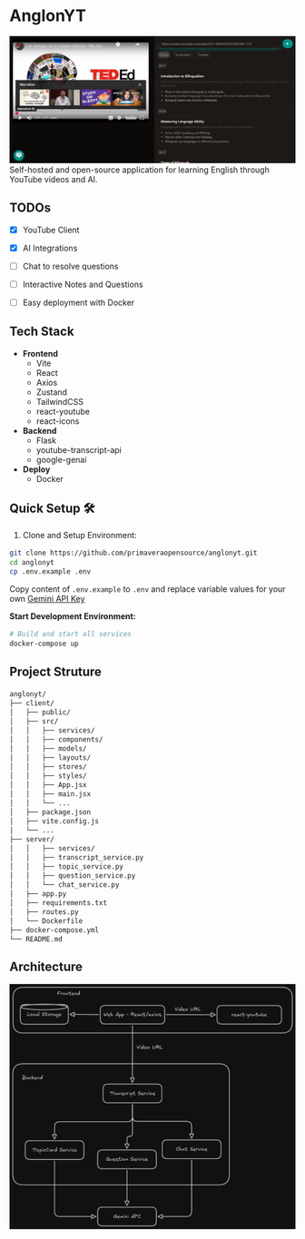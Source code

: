 # AnglonYT
![Demo](./docs/media/anglonyt.JPG)
Self-hosted and open-source application for learning English through YouTube videos and AI.

## TODOs
- [X] YouTube Client
- [X] AI Integrations
- [ ] Chat to resolve questions
- [ ] Interactive Notes and Questions
- [ ] Easy deployment with Docker


## Tech Stack
- **Frontend**
  - Vite
  - React
  - Axios
  - Zustand
  - TailwindCSS
  - react-youtube
  - react-icons
- **Backend**
  - Flask
  - youtube-transcript-api
  - google-genai
- **Deploy**
  - Docker


## Quick Setup 🛠️

1. Clone and Setup Environment:
```bash
git clone https://github.com/primaveraopensource/anglonyt.git
cd anglonyt
cp .env.example .env
```

Copy content of `.env.example` to `.env` and replace variable values for your own [Gemini API Key](https://ai.google.dev/)

**Start Development Environment:**
```bash
# Build and start all services
docker-compose up
```

## Project Struture

```markmap
anglonyt/
├── client/
│   ├── public/
│   ├── src/
│   │   ├── services/
│   │   ├── components/
│   │   ├── models/
│   │   ├── layouts/
│   │   ├── stores/
│   │   ├── styles/
│   │   ├── App.jsx
│   │   ├── main.jsx
│   │   └── ...
│   ├── package.json
│   ├── vite.config.js
│   └── ...
├── server/
│   │   ├── services/
│   │   ├── transcript_service.py
│   │   ├── topic_service.py
│   │   ├── question_service.py
│   │   └── chat_service.py
│   ├── app.py
│   ├── requirements.txt
│   ├── routes.py
│   └── Dockerfile
├── docker-compose.yml
└── README.md
```

## Architecture

![anglonyt architecture](./docs/architecture/anglonyt.png)
